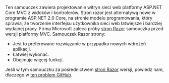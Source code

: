 Ten samouczek zawiera projektowanie witryn sieci web platformy ASP.NET Core MVC z widoków i kontrolerów. Stron razor jest alternatywą nowe w programie ASP.NET 2.0 Core, na stronie modelu programowania, który sprawia, że tworzenie interfejsu użytkownika sieci web łatwiejsze i bardziej wydajnej pracy. Firma Microsoft zaleca próby [stron Razor](xref:tutorials/razor-pages/razor-pages-start) samouczka przed wersji platformy MVC. Samouczek Razor strony:

* Jest to preferowane rozwiązanie w przypadku nowych wdrożeń aplikacji.
* Łatwiej wykonać.
* Obejmuje więcej funkcji.

Jeśli w tym samouczku za pośrednictwem [stron Razor](xref:tutorials/razor-pages/razor-pages-start) wersji, powiedz nam, dlaczego w [ten problem GitHub](https://github.com/aspnet/Docs/issues/6146).
